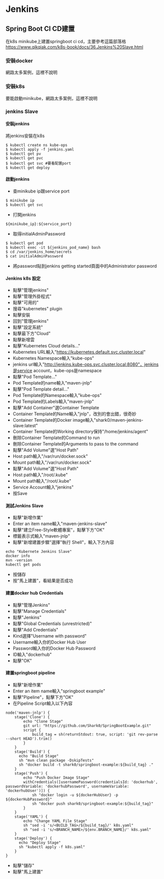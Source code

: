 # Jenkins

## Spring Boot CI CD建置
在k8s minikube上建置springboot ci cd，主要參考這篇部落格 https://www.qikqiak.com/k8s-book/docs/36.Jenkins%20Slave.html

### 安裝docker
網路太多案例，這裡不說明

### 安裝k8s
要能啟動minikube，網路太多案例，這裡不說明

### jenkins Slave
#### 安裝jenkins
將jenkins安裝在k8s
```
$ kubectl create ns kube-ops
$ kubectl apply -f jenkins.yaml  
$ kubectl get pv
$ kubectl get pvc
$ kubectl get svc #要看配置port
$ kubectl get deploy
```
#### 啟動jenkins
* 查minikube ip跟service port
```
$ minikube ip
$ kubectl get svc
```
* 打開jenkins
```
${minikube_ip}:${service_port}
```
* 取得initialAdminPassword
```
$ kubectl get pod
$ kubectl exec -it ${jenkins_pod_name} bash
$ cd /var/jenkins_home/secrets
$ cat initialAdminPassword
```
* 將password貼到jenkins getting started頁面中的Administrator password
#### Jenkins k8s 設定
* 點擊"管理jenkins"
* 點擊"管理外掛程式"
* 點擊"可用的"
* 搜尋"kubernetes" plugin
* 點擊安裝
* 回到"管理jenkins"
* 點擊"設定系統"
* 點擊最下方"Cloud"
* 點擊新增雲
* 點擊"Kubernetes Cloud details..."
* Kubernetes URL輸入"https://kubernetes.default.svc.cluster.local"
* Kubernetes Namespace輸入"kube-ops"
* jenkins url輸入"http://jenkins.kube-ops.svc.cluster.local:8080"，jenkins是service account，kube-ops是namespace
* 點擊"Pod Template..."
* Pod Template的name輸入"maven-jnlp"
* 點擊"Pod Template detail..."
* Pod Template的Namespace輸入"kube-ops"
* Pod Template的Labels輸入"maven-jnlp"
* 點擊"Add Container"選Container Template
* Container Template的Name輸入"jnlp"，改別的會出錯，很奇妙
* Container Template的Docker image輸入"shark0/maven-jenkins-slave:latest"
* Container Template的Working directory保持"/home/jenkins/agent"
* 刪除Container Template的Command to run
* 刪除Container Template的Arguments to pass to the command
* 點擊"Add Volume"選"Host Path"
* Host path輸入"/var/run/docker.sock"
* Mount path輸入"/var/run/docker.sock"
* 點擊"Add Volume"選"Host Path"
* Host path輸入"/root/.kube"
* Mount path輸入"/root/.kube"
* Service Account輸入"jenkins"
* 按Save

#### 測試Jenkins Slave
* 點擊"新增作業"
* Enter an item name輸入"maven-jenkins-slave"
* 點擊"建立Free-Style軟體專案"，點擊下方"OK"
* 標籤表示式輸入"maven-jnlp"
* 點擊"新增建置步驟"選擇"執行 Shell"，輸入下方內容
```
echo "Kubernete Jenkins Slave"
docker info
mvn -version
kubectl get pods
```
* 按儲存
* 按"馬上建置"，看結果是否成功

#### 建置docker hub Credentials
* 點擊"管理Jenkins"
* 點擊"Manage Credentials"
* 點擊"Jenkins"
* 點擊"Global Credentials (unrestricted)"
* 點擊"Add Credentials"
* Kind選擇"Username with password"
* Username輸入你的Docker Hub User
* Password輸入你的Docker Hub Password
* ID輸入"dockerhub"
* 點擊"OK"

#### 建置springboot pipeline
* 點擊"新增作業"
* Enter an item name輸入"springboot example"
* 點擊"Pipeline"，點擊下方"OK"
* 在Pipeline Script輸入以下內容
```
node('maven-jnlp') {
    stage('Clone') {
        echo "Clone Stage"
        git url: "https://github.com/Shark0/SpringBootExample.git"
        script {
			build_tag = sh(returnStdout: true, script: 'git rev-parse --short HEAD').trim()
    	}
    }
    stage('Build') {
      echo "Build Stage"
      sh "mvn clean package -DskipTests"
      sh "docker build -t shark0/springboot-example:${build_tag} ."
    }
    stage('Push') {
        echo "Push Docker Image Stage"
        withCredentials([usernamePassword(credentialsId: 'dockerhub', passwordVariable: 'dockerhubPassword', usernameVariable: 'dockerhubUser')]) {
            sh "docker login -u ${dockerHubUser} -p ${dockerHubPassword}"
            sh "docker push shark0/springboot-example:${build_tag}"
        }
    }
    stage('YAML') {
        echo "Change YAML File Stage"
        sh "sed -i 's/<BUILD_TAG>/${build_tag}/' k8s.yaml"
        sh "sed -i 's/<BRANCH_NAME>/${env.BRANCH_NAME}/' k8s.yaml"
    }
    stage('Deploy') {
      echo "Deploy Stage"
      sh "kubectl apply -f k8s.yaml"
    }
}
```
* 點擊"儲存"
* 點擊"馬上建置"